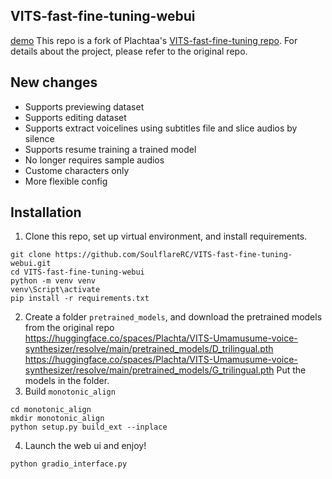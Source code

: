 ## VITS-fast-fine-tuning-webui<br>
[demo](/demo/extract_voiceline.png)
This repo is a fork of Plachtaa's [VITS-fast-fine-tuning repo](https://github.com/Plachtaa/VITS-fast-fine-tuning). For details about the project, please refer to the original repo. 
## New changes
- Supports previewing dataset
- Supports editing dataset
- Supports extract voicelines using subtitles file and slice audios by silence
- Supports resume training a trained model
- No longer requires sample audios
- Custome characters only
- More flexible config
## Installation
1. Clone this repo, set up virtual environment, and install requirements.<br>
```
git clone https://github.com/SoulflareRC/VITS-fast-fine-tuning-webui.git 
cd VITS-fast-fine-tuning-webui 
python -m venv venv
venv\Script\activate
pip install -r requirements.txt
```
2. Create a folder ```pretrained_models```, and download the pretrained models from the original repo <br> 
https://huggingface.co/spaces/Plachta/VITS-Umamusume-voice-synthesizer/resolve/main/pretrained_models/D_trilingual.pth
https://huggingface.co/spaces/Plachta/VITS-Umamusume-voice-synthesizer/resolve/main/pretrained_models/G_trilingual.pth
Put the models in the folder. 
3. Build ```monotonic_align```
```
cd monotonic_align
mkdir monotonic_align
python setup.py build_ext --inplace
```
4. Launch the web ui and enjoy!
```
python gradio_interface.py
```
